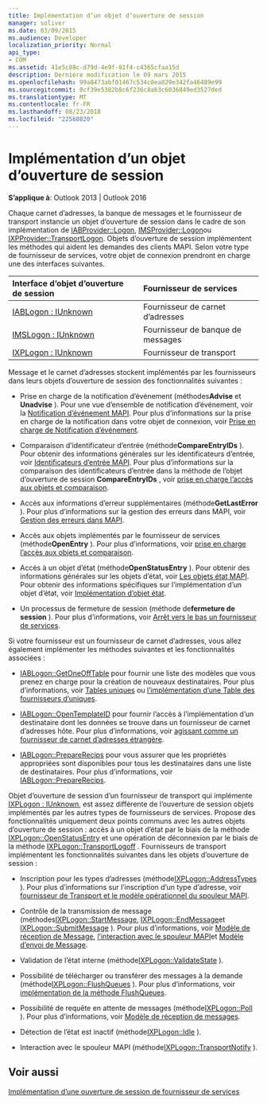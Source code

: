 ```yaml
---
title: Implémentation d’un objet d’ouverture de session
manager: soliver
ms.date: 03/09/2015
ms.audience: Developer
localization_priority: Normal
api_type:
- COM
ms.assetid: 41e5c88c-d79d-4e9f-81f4-c4365cfaa15d
description: Dernière modification le 09 mars 2015
ms.openlocfilehash: 99a8473abf01467c534c0ea829e342fa46489e99
ms.sourcegitcommit: 0cf39e5382b8c6f236c8a63c6036849ed3527ded
ms.translationtype: MT
ms.contentlocale: fr-FR
ms.lasthandoff: 08/23/2018
ms.locfileid: "22568020"
---
```

# <a name="implementing-a-logon-object"></a>Implémentation d’un objet d’ouverture de session

  
  
**S’applique à**: Outlook 2013 | Outlook 2016 
  
Chaque carnet d’adresses, la banque de messages et le fournisseur de transport instancie un objet d’ouverture de session dans le cadre de son implémentation de [IABProvider::Logon](iabprovider-logon.md), [IMSProvider::Logon](imsprovider-logon.md)ou [IXPProvider::TransportLogon](ixpprovider-transportlogon.md). Objets d’ouverture de session implémentent les méthodes qui aident les demandes des clients MAPI. Selon votre type de fournisseur de services, votre objet de connexion prendront en charge une des interfaces suivantes. 
  
|**Interface d’objet d’ouverture de session**|**Fournisseur de services**|
|:-----|:-----|
|[IABLogon : IUnknown](iablogoniunknown.md) <br/> |Fournisseur de carnet d’adresses  <br/> |
|[IMSLogon : IUnknown](imslogoniunknown.md) <br/> |Fournisseur de banque de messages  <br/> |
|[IXPLogon : IUnknown](ixplogoniunknown.md) <br/> |Fournisseur de transport  <br/> |
   
Message et le carnet d’adresses stockent implémentés par les fournisseurs dans leurs objets d’ouverture de session des fonctionnalités suivantes :
  
- Prise en charge de la notification d’événement (méthodes**Advise** et **Unadvise** ). Pour une vue d’ensemble de notification d’événement, voir la [Notification d’événement MAPI](event-notification-in-mapi.md). Pour plus d’informations sur la prise en charge de la notification dans votre objet de connexion, voir [Prise en charge de Notification d’événement](supporting-event-notification.md). 
    
- Comparaison d’identificateur d’entrée (méthode**CompareEntryIDs** ). Pour obtenir des informations générales sur les identificateurs d’entrée, voir [Identificateurs d’entrée MAPI](mapi-entry-identifiers.md). Pour plus d’informations sur la comparaison des identificateurs d’entrée dans la méthode de l’objet d’ouverture de session **CompareEntryIDs** , voir [prise en charge l’accès aux objets et comparaison](supporting-object-access-and-comparison.md).
    
- Accès aux informations d’erreur supplémentaires (méthode**GetLastError** ). Pour plus d’informations sur la gestion des erreurs dans MAPI, voir [Gestion des erreurs dans MAPI](error-handling-in-mapi.md). 
    
- Accès aux objets implémentés par le fournisseur de services (méthode**OpenEntry** ). Pour plus d’informations, voir [prise en charge l’accès aux objets et comparaison](supporting-object-access-and-comparison.md).
    
- Accès à un objet d’état (méthode**OpenStatusEntry** ). Pour obtenir des informations générales sur les objets d’état, voir [Les objets état MAPI](mapi-status-objects.md). Pour obtenir des informations spécifiques sur l’implémentation d’un objet d’état, voir [Implémentation d’objet état](status-object-implementation.md).
    
- Un processus de fermeture de session (méthode de**fermeture de session** ). Pour plus d’informations, voir [Arrêt vers le bas un fournisseur de services](shutting-down-a-service-provider.md).
    
Si votre fournisseur est un fournisseur de carnet d’adresses, vous allez également implémenter les méthodes suivantes et les fonctionnalités associées :
  
- [IABLogon::GetOneOffTable](iablogon-getoneofftable.md) pour fournir une liste des modèles que vous prenez en charge pour la création de nouveaux destinataires. Pour plus d’informations, voir [Tables uniques](one-off-tables.md) ou [l’implémentation d’une Table des fournisseurs d’uniques](implementing-a-provider-one-off-table.md).
    
- [IABLogon::OpenTemplateID](iablogon-opentemplateid.md) pour fournir l’accès à l’implémentation d’un destinataire dont les données se trouve dans un fournisseur de carnet d’adresses hôte. Pour plus d’informations, voir [agissant comme un fournisseur de carnet d’adresses étrangère](acting-as-a-foreign-address-book-provider.md). 
    
- [IABLogon::PrepareRecips](iablogon-preparerecips.md) pour vous assurer que les propriétés appropriées sont disponibles pour tous les destinataires dans une liste de destinataires. Pour plus d’informations, voir [IABLogon::PrepareRecips](iablogon-preparerecips.md). 
    
Objet d’ouverture de session d’un fournisseur de transport qui implémente [IXPLogon : IUnknown](ixplogoniunknown.md), est assez différente de l’ouverture de session objets implémentés par les autres types de fournisseurs de services. Propose des fonctionnalités uniquement deux points communs avec les autres objets d’ouverture de session : accès à un objet d’état par le biais de la méthode [IXPLogon::OpenStatusEntry](ixplogon-openstatusentry.md) et une opération de déconnexion par le biais de la méthode [IXPLogon::TransportLogoff](ixplogon-transportlogoff.md) . Fournisseurs de transport implémentent les fonctionnalités suivantes dans les objets d’ouverture de session : 
  
- Inscription pour les types d’adresses (méthode[IXPLogon::AddressTypes](ixplogon-addresstypes.md) ). Pour plus d’informations sur l’inscription d’un type d’adresse, voir [fournisseur de Transport et le modèle opérationnel du spouleur MAPI](transport-provider-and-mapi-spooler-operational-model.md).
    
- Contrôle de la transmission de message (méthodes[IXPLogon::StartMessage](ixplogon-startmessage.md), [IXPLogon::EndMessage](ixplogon-endmessage.md)et [IXPLogon::SubmitMessage](ixplogon-submitmessage.md) ). Pour plus d’informations, voir [Modèle de réception de Message](message-reception-model.md), [l’interaction avec le spouleur MAPI](interacting-with-the-mapi-spooler.md)et [Modèle d’envoi de Message](message-submission-model.md).
    
- Validation de l’état interne (méthode[IXPLogon::ValidateState](ixplogon-validatestate.md) ). 
    
- Possibilité de télécharger ou transférer des messages à la demande (méthode[IXPLogon::FlushQueues](ixplogon-flushqueues.md) ). Pour plus d’informations, voir [implémentation de la méthode FlushQueues](implementing-the-flushqueues-method.md).
    
- Possibilité de requête en attente de messages (méthode[IXPLogon::Poll](ixplogon-poll.md) ). Pour plus d’informations, voir [Modèle de réception de messages](message-reception-model.md).
    
- Détection de l’état est inactif (méthode[IXPLogon::Idle](ixplogon-idle.md) ). 
    
- Interaction avec le spouleur MAPI (méthode[IXPLogon::TransportNotify](ixplogon-transportnotify.md) ). 
    
## <a name="see-also"></a>Voir aussi



[Implémentation d’une ouverture de session de fournisseur de services](implementing-service-provider-logon.md)

